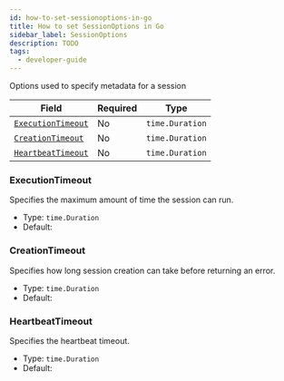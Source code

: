 ```yaml
---
id: how-to-set-sessionoptions-in-go
title: How to set SessionOptions in Go
sidebar_label: SessionOptions
description: TODO
tags:
  - developer-guide
---
```


Options used to specify metadata for a session

| Field                                   | Required | Type            |
| --------------------------------------- | -------- | --------------- |
| [`ExecutionTimeout`](#executiontimeout) | No       | `time.Duration` |
| [`CreationTimeout`](#creationtimeout)   | No       | `time.Duration` |
| [`HeartbeatTimeout`](#heartbeattimeout) | No       | `time.Duration` |

### ExecutionTimeout

Specifies the maximum amount of time the session can run.

- Type: `time.Duration`
- Default:

### CreationTimeout

Specifies how long session creation can take before returning an error.

- Type: `time.Duration`
- Default:

### HeartbeatTimeout

Specifies the heartbeat timeout.

- Type: `time.Duration`
- Default:
